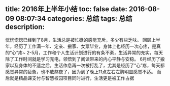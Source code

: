 title: 2016年上半年小结
toc: false
date: 2016-08-09 08:07:34
categories: 总结
tags: 总结
description:
---

恍恍惚惚已经到了8月，生活总是被忙碌的感觉充斥，多少有些乏味。
回顾上半年，经历了工作满一年、定亲、搬家、女票毕业，身体上也经历一次心疼，是真的“心”疼~
2-5月，工作和个人生活计划进行的有条不紊，生活异常的充实，每天除了工作时间就是学习充电，领悟到了阅读带来的内心平静与安稳。
6月经历了搬家以及身体的不适之后，生活作息再一次被打乱了，尤其是经历了“心”疼，每天都感觉异常的疲惫，也不敢熬夜了，因为到了晚上11点左右左胸明显感觉不适。
而后就是精品课支付与智慧校园项目同时进行，生活更是被工作占据